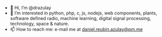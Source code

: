 - 👋 Hi, I’m @drazulay
- 👀 I’m interested in python, php, c, js, nodejs, web components, plants, software defined radio, machine learning, digital signal processing, technology, space & nature.
- 📫 How to reach me: e-mail me at daniel.reubin.azulay@pm.me

<!---
drazulay/drazulay is a ✨ special ✨ repository because its `README.md` (this file) appears on your GitHub profile.
You can click the Preview link to take a look at your changes.
--->
